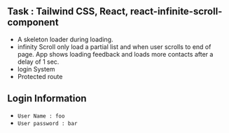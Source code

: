 ## Task : Tailwind CSS, React, react-infinite-scroll-component

- A skeleton loader during loading.
- infinity Scroll only load a partial list and when user scrolls to end of page. App shows loading feedback and loads more contacts after a delay of 1 sec.
- login System
- Protected route

## Login Information

- `User Name : foo`
- `User password : bar`
